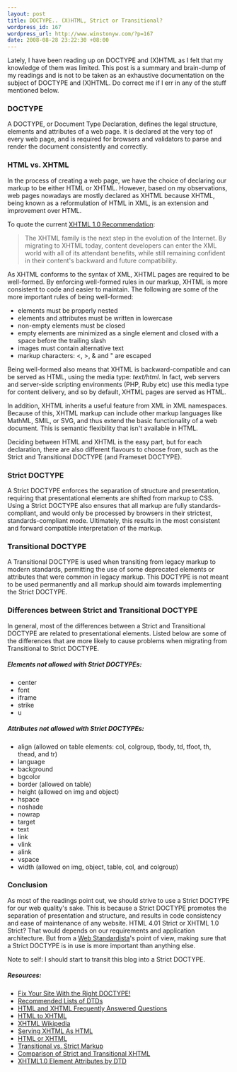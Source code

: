 ```yaml
--- 
layout: post
title: DOCTYPE.. (X)HTML, Strict or Transitional?
wordpress_id: 167
wordpress_url: http://www.winstonyw.com/?p=167
date: 2008-08-28 23:22:30 +08:00
---
```

Lately, I have been reading up on DOCTYPE and (X)HTML as I felt that my knowledge of them was limited. This post is a summary and brain-dump of my readings and is not to be taken as an exhaustive documentation on the subject of DOCTYPE and (X)HTML. Do correct me if I err in any of the stuff mentioned below.

<h3>DOCTYPE</h3>
A DOCTYPE, or Document Type Declaration, defines the legal structure, elements and attributes of a web page. It is declared at the very top of every web page, and is required for browsers and validators to parse and render the document consistently and correctly.

<h3>HTML vs. XHTML</h3>
In the process of creating a web page, we have the choice of declaring our markup to be either HTML or XHTML. However, based on my observations, web pages nowadays are mostly declared as XHTML because XHTML, being known as a reformulation of HTML in XML, is an extension and improvement over HTML.

To quote the current <a href="http://www.w3.org/TR/xhtml1/" target="_blank">XHTML 1.0 Recommendation</a>:
<blockquote>The XHTML family is the next step in the evolution of the Internet. By migrating to XHTML today, content developers can enter the XML world with all of its attendant benefits, while still remaining confident in their content's backward and future compatibility.</blockquote>

As XHTML conforms to the syntax of XML, XHTML pages are required to be well-formed. By enforcing well-formed rules in our markup, XHTML is more consistent to code and easier to maintain. The following are some of the more important rules of being well-formed:
<ul>
	<li>elements must be properly nested</li>
    	<li>elements and attributes must be written in lowercase</li>
    	<li>non-empty elements must be closed</li>
    	<li>empty elements are minimized as a single element and closed with a space before the trailing slash</li>
    	<li>images must contain alternative text</li>
    	<li>markup characters: &lt;, &gt;, &amp; and &quot; are escaped</li>
</ul>

Being well-formed also means that XHTML is backward-compatible and can be served as HTML, using the media type: <em>text/html</em>. In fact, web servers and server-side scripting environments (PHP, Ruby etc) use this media type for content delivery, and so by default, XHTML pages are served as HTML. 
    
In addition, XHTML inherits a useful feature from XML in XML namespaces. Because of this, XHTML markup can include other markup languages like MathML, SMIL, or SVG, and thus extend the basic functionality of a web document. This is semantic flexibility that isn't available in HTML.

Deciding between HTML and XHTML is the easy part, but for each declaration, there are also different flavours to choose from, such as the Strict and Transitional DOCTYPE (and Frameset DOCTYPE).

<h3>Strict DOCTYPE</h3>
A Strict DOCTYPE enforces the separation of structure and presentation, requiring that presentational elements are shifted from markup to CSS. Using a Strict DOCTYPE also ensures that all markup are fully standards-compliant, and would only be processed by browsers in their strictest, standards-compliant mode. Ultimately, this results in the most consistent and forward compatible interpretation of the markup.

<h3>Transitional DOCTYPE</h3>
A Transitional DOCTYPE is used when transiting from legacy markup to modern standards, permitting the use of some deprecated elements or attributes that were common in legacy markup. This DOCTYPE is not meant to be used permanently and all markup should aim towards implementing the Strict DOCTYPE.

<h3>Differences between Strict and Transitional DOCTYPE</h3>
In general, most of the differences between a Strict and Transitional DOCTYPE are related to presentational elements. Listed below are some of the differences that are more likely to cause problems when migrating from Transitional to Strict DOCTYPE.

<h5>Elements not allowed with Strict DOCTYPEs:</h5>
   <ul>
 	<li>center</li>
    	<li>font</li>
    	<li>iframe</li>
    	<li>strike</li>
    	<li>u </li>
</ul>

<h5>Attributes not allowed with Strict DOCTYPEs:</h5>
<ul>
	<li>align (allowed on table elements: col, colgroup, tbody, td, tfoot, th, thead, and tr)</li>
     	<li>language</li>
     	<li>background</li>
     	<li>bgcolor</li>
     	<li>border (allowed on table)</li>
     	<li>height (allowed on img and object)</li>
     	<li>hspace</li>
     	<li>noshade</li>
     	<li>nowrap</li>
     	<li>target</li>
     	<li>text</li>
    	<li>link</li>
     	<li>vlink</li>
     	<li>alink</li>
     	<li>vspace</li>
     	<li>width (allowed on img, object, table, col, and colgroup)</li>
</ul>

<h3>Conclusion</h3>
As most of the readings point out, we should strive to use a Strict DOCTYPE for our web quality's sake. This is because a Strict DOCTYPE promotes the separation of presentation and structure, and results in code consistency and ease of maintenance of any website. HTML 4.01 Strict or XHTML 1.0 Strict? That would depends on our requirements and application architecture. But from a <a href="http://en.wikipedia.org/wiki/Standardista" target="_blank">Web Standardista</a>'s point of view, making sure that a Strict DOCTYPE is in use is more important than anything else.

Note to self: I should start to transit this blog into a Strict DOCTYPE.

<h5>Resources:</h5>
<ul>
<li><a href="http://www.alistapart.com/stories/doctype/" target="_blank">Fix Your Site With the Right DOCTYPE!</a></li>
	<li><a href="http://www.w3.org/QA/2002/04/valid-dtd-list.html" target="_blank">Recommended Lists of DTDs</a></li>
<li><a href="http://www.w3.org/MarkUp/2004/xhtml-faq" target="_blank">HTML and XHTML Frequently Answered Questions</a></li>
	<li><a href="http://codex.wordpress.org/HTML_to_XHTML" target="_blank">HTML to XHTML</a></li>
	<li><a href="http://en.wikipedia.org/wiki/XHTML" target="_blank">XHTML Wikipedia</a></li>
	<li><a href="http://xhtml.com/en/xhtml/serving-xhtml-as-html/" target="_blank">Serving XHTML As HTML</a></li>
	<li><a href="http://www.robertnyman.com/2005/11/02/html-or-xhtml/" target="_blank">HTML or XHTML</a></li>
 	<li><a href="http://24ways.org/2005/transitional-vs-strict-markup" target="_blank">Transitional vs. Strict Markup</a></li>
 	<li><a href="http://www.zvon.org/xxl/xhtmlReference/Output/comparison.html" target="_blank">Comparison of Strict and Transitional XHTML</a></li>
 	<li><a href="http://www.blackwidows.co.uk/resources/tutorials/xhtml/attribute-comparison.php" target="_blank">XHTML1.0 Element Attributes by DTD</a></li>
 </ul>

